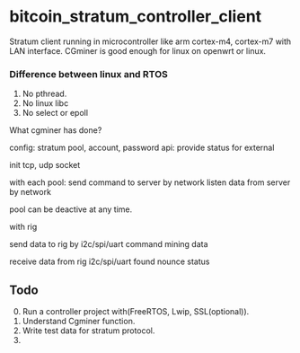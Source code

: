 # bitcoin_stratum_controller_client
Stratum client running in microcontroller like arm cortex-m4, cortex-m7 with LAN interface. CGminer is good enough for linux on openwrt or linux.

### Difference between linux and RTOS
1. No pthread.
2. No linux libc
3. No select or epoll


What cgminer has done?

config: stratum pool, account, password
api:    provide status for external 

init tcp, udp socket

with each pool:
  send command to server by network
  listen data from server by network
  
  pool can be deactive at any time.

with rig

send data to rig by i2c/spi/uart
    command
    mining data
    
receive data from rig i2c/spi/uart
    found nounce
    status
    
## Todo
0. Run a controller project with(FreeRTOS, Lwip, SSL(optional)).
1. Understand Cgminer function.
2. Write test data for stratum protocol.
3. 
